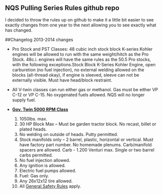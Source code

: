 
NQS Pulling Series Rules github repo
--------------------
I decided to throw the rules up on github to make it a little bit easier to see exactly changes from one year to the next allowing you to see exactly what has changed.


##Changelog
2013-2014 changes

* Pro Stock and PST Classes: 48 cubic inch stock block K-series Kohler engines will be allowed to run with the same weight/hitch as the Pro Stock. 48c.i. engines will have the same rules as the 50.5 Pro stocks, with the following exceptions.Stock Block K-Series Kohler Engine, open carburetion (no fuel injection), no external welding allowed on the blocks (all-thread okay), if engine is sleeved, sleeve can not be externally visible. Must have head/block restraint.
* All V-twin classes can run either gas or methanol. Gas must be either VP C-12 or VP C-15. No oxygenated fuels allowed. NQS will no longer supply fuel. 
* **[Gov. Twin 5000 RPM Class]** 
  1. 1050lbs. max.
  2. 30 HP Block Max – Must be garden tractor block. No recast, billet or plated heads. 
  3. No welding on outside of heads. Putty permitted. 
  4. Stock manifolds only – 2 barrel, plastic, horizontal or vertical. Must have factory part number. No homemade plenums. Carb/manifold spacers are allowed. Carb - 1.200 Venturi max. Single or two barrel carbs permitted.
  5. No fuel injection allowed. 
  6. Any ignition is allowed. 
  7. Electric fuel pumps allowed. 
  8. Fuel: Gas only.
  9. Any 26x12x12 tire allowed.
  10. All [General Safety Rules] apply.

  [Gov. Twin 5000 RPM Class]: http://www.nqspulling.org/rules/5000-Governor-Twin-Rules.html
  [General Safety Rules]: http://www.nqspulling.org/rules/NQS-Rules.html#3